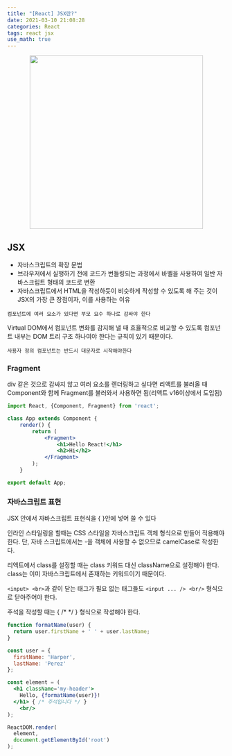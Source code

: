 ```yaml
---
title: "[React] JSX란?"
date: 2021-03-10 21:08:28
categories: React
tags: react jsx
use_math: true
---
```


<p align="center"><img src="https://user-images.githubusercontent.com/67692759/110626820-8ba05800-81e4-11eb-97cb-9c2f45d93455.jpg"  width="400" height="400"></p>

## JSX

- 자바스크립트의 확장 문법
- 브라우저에서 실행하기 전에 코드가 번들링되는 과정에서 바벨을 사용하여 일반 자바스크립트 형태의 코드로 변환
- 자바스크립트에서 HTML을 작성하듯이 비슷하게 작성할 수 있도록 해 주는 것이 JSX의 가장 큰 장점이자, 이를 사용하는 이유

`컴포넌트에 여러 요소가 있다면 부모 요수 하나로 감싸야 한다` 

Virtual DOM에서 컴포넌트 변화를 감지해 낼 때 효율적으로 비교할 수 있도록 컴포넌트 내부는 DOM 트리 구조 하나여야 한다는 규칙이 있기 때문이다.

`사용자 정의 컴포넌트는 반드시 대문자로 시작해야한다`

### Fragment

div 같은 것으로 감싸지 않고 여러 요소를 렌더링하고 싶다면 리액트를 불러올 때 Component와 함께 Fragment를 불러와서 사용하면 됨(리액트 v16이상에서 도입됨)

```jsx
import React, {Component, Fragment} from 'react';

class App extends Component {
	render() {
		return (
			<Fragment>
				<h1>Hello React!</h1>
				<h2>Hi</h2>
			</Fragment>
		);
	}

export default App;
```

### 자바스크립트 표현

JSX 안에서 자바스크립트 표현식을 { }안에 넣어 쓸 수 있다

인라인 스타일링을 할때는 CSS 스타일을 자바스크립트 객체 형식으로 만들어 적용해야 한다. 단, 자바 스크립트에서는 -을 객체에 사용할 수 없으므로 camelCase로 작성한다. 

리엑트에서 class를 설정할 때는 class 키워드 대신 className으로 설정해야 한다. class는 이미 자바스크립트에서 존재하는 키워드이기 때문이다.

`<input> <br>`과 같이 닫는 태그가 필요 없는 태그들도 `<input ... /> <br/>` 형식으로 닫아주어야 한다.

주석을 작성할 때는 { /* */ } 형식으로 작성해야 한다.

```jsx
function formatName(user) {
  return user.firstName + ' ' + user.lastName;
}

const user = {
  firstName: 'Harper',
  lastName: 'Perez'
};

const element = (
  <h1 className='my-header'>
    Hello, {formatName(user)}! 
  </h1> { /* 주석입니다 */ }
	<br/>
);

ReactDOM.render(
  element,
  document.getElementById('root')
);
```
